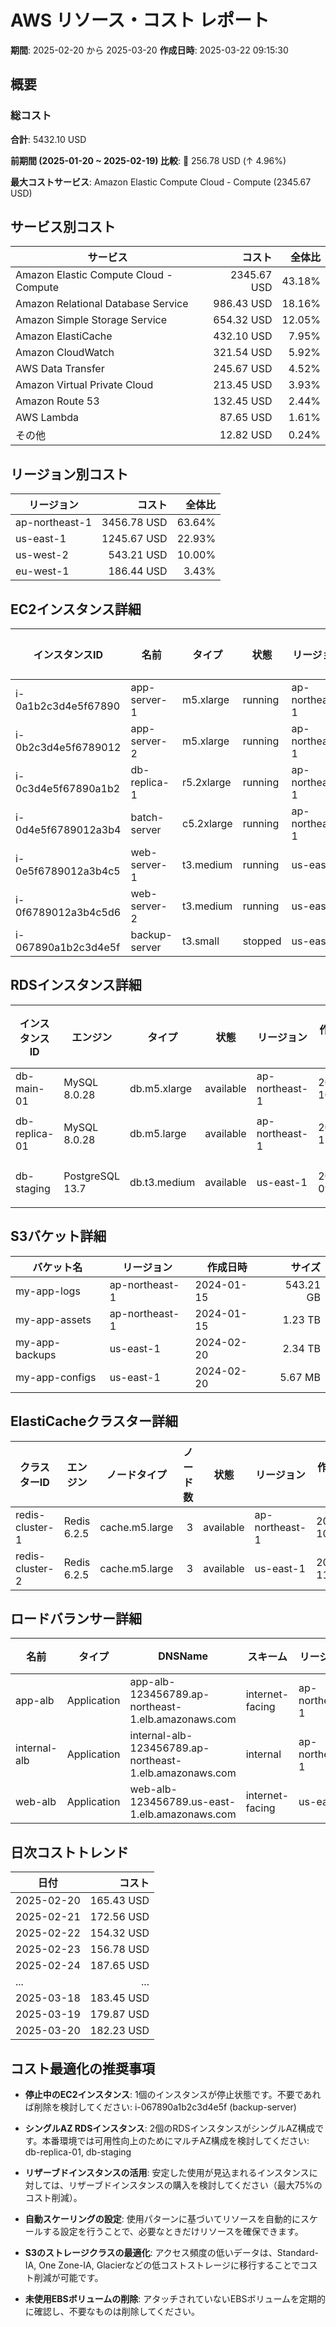 # AWS リソース・コスト レポート

**期間**: 2025-02-20 から 2025-03-20
**作成日時**: 2025-03-22 09:15:30

## 概要

### 総コスト

**合計**: 5432.10 USD

**前期間 (2025-01-20 ~ 2025-02-19) 比較**: 🔴 256.78 USD (↑ 4.96%)

**最大コストサービス**: Amazon Elastic Compute Cloud - Compute (2345.67 USD)

## サービス別コスト

| サービス | コスト | 全体比 |
| --- | ---: | ---: |
| Amazon Elastic Compute Cloud - Compute | 2345.67 USD | 43.18% |
| Amazon Relational Database Service | 986.43 USD | 18.16% |
| Amazon Simple Storage Service | 654.32 USD | 12.05% |
| Amazon ElastiCache | 432.10 USD | 7.95% |
| Amazon CloudWatch | 321.54 USD | 5.92% |
| AWS Data Transfer | 245.67 USD | 4.52% |
| Amazon Virtual Private Cloud | 213.45 USD | 3.93% |
| Amazon Route 53 | 132.45 USD | 2.44% |
| AWS Lambda | 87.65 USD | 1.61% |
| その他 | 12.82 USD | 0.24% |

## リージョン別コスト

| リージョン | コスト | 全体比 |
| --- | ---: | ---: |
| ap-northeast-1 | 3456.78 USD | 63.64% |
| us-east-1 | 1245.67 USD | 22.93% |
| us-west-2 | 543.21 USD | 10.00% |
| eu-west-1 | 186.44 USD | 3.43% |

## EC2インスタンス詳細

| インスタンスID | 名前 | タイプ | 状態 | リージョン | 起動日時 | 推定月間コスト |
| --- | --- | --- | --- | --- | --- | ---: |
| i-0a1b2c3d4e5f67890 | app-server-1 | m5.xlarge | running | ap-northeast-1 | 2024-10-15 | 145.67 USD |
| i-0b2c3d4e5f6789012 | app-server-2 | m5.xlarge | running | ap-northeast-1 | 2024-10-15 | 145.67 USD |
| i-0c3d4e5f67890a1b2 | db-replica-1 | r5.2xlarge | running | ap-northeast-1 | 2024-11-20 | 256.32 USD |
| i-0d4e5f6789012a3b4 | batch-server | c5.2xlarge | running | ap-northeast-1 | 2024-12-05 | 210.54 USD |
| i-0e5f6789012a3b4c5 | web-server-1 | t3.medium | running | us-east-1 | 2024-09-10 | 32.45 USD |
| i-0f6789012a3b4c5d6 | web-server-2 | t3.medium | running | us-east-1 | 2024-09-10 | 32.45 USD |
| i-067890a1b2c3d4e5f | backup-server | t3.small | stopped | us-east-1 | 2024-08-15 | 0.00 USD |

## RDSインスタンス詳細

| インスタンスID | エンジン | タイプ | 状態 | リージョン | 作成日時 | ストレージ(GB) | マルチAZ | 推定月間コスト |
| --- | --- | --- | --- | --- | --- | ---: | --- | ---: |
| db-main-01 | MySQL 8.0.28 | db.m5.xlarge | available | ap-northeast-1 | 2024-10-20 | 100 | はい | 345.67 USD |
| db-replica-01 | MySQL 8.0.28 | db.m5.large | available | ap-northeast-1 | 2024-11-15 | 100 | いいえ | 123.45 USD |
| db-staging | PostgreSQL 13.7 | db.t3.medium | available | us-east-1 | 2024-09-01 | 50 | いいえ | 76.54 USD |

## S3バケット詳細

| バケット名 | リージョン | 作成日時 | サイズ |
| --- | --- | --- | ---: |
| my-app-logs | ap-northeast-1 | 2024-01-15 | 543.21 GB |
| my-app-assets | ap-northeast-1 | 2024-01-15 | 1.23 TB |
| my-app-backups | us-east-1 | 2024-02-20 | 2.34 TB |
| my-app-configs | us-east-1 | 2024-02-20 | 5.67 MB |

## ElastiCacheクラスター詳細

| クラスターID | エンジン | ノードタイプ | ノード数 | 状態 | リージョン | 作成日時 |
| --- | --- | --- | ---: | --- | --- | --- |
| redis-cluster-1 | Redis 6.2.5 | cache.m5.large | 3 | available | ap-northeast-1 | 2024-10-25 |
| redis-cluster-2 | Redis 6.2.5 | cache.m5.large | 3 | available | us-east-1 | 2024-11-10 |

## ロードバランサー詳細

| 名前 | タイプ | DNSName | スキーム | リージョン | 作成日時 |
| --- | --- | --- | --- | --- | --- |
| app-alb | Application | app-alb-123456789.ap-northeast-1.elb.amazonaws.com | internet-facing | ap-northeast-1 | 2024-10-15 |
| internal-alb | Application | internal-alb-123456789.ap-northeast-1.elb.amazonaws.com | internal | ap-northeast-1 | 2024-10-15 |
| web-alb | Application | web-alb-123456789.us-east-1.elb.amazonaws.com | internet-facing | us-east-1 | 2024-09-10 |

## 日次コストトレンド

| 日付 | コスト |
| --- | ---: |
| 2025-02-20 | 165.43 USD |
| 2025-02-21 | 172.56 USD |
| 2025-02-22 | 154.32 USD |
| 2025-02-23 | 156.78 USD |
| 2025-02-24 | 187.65 USD |
| ... | ... |
| 2025-03-18 | 183.45 USD |
| 2025-03-19 | 179.87 USD |
| 2025-03-20 | 182.23 USD |

## コスト最適化の推奨事項

- **停止中のEC2インスタンス**: 1個のインスタンスが停止状態です。不要であれば削除を検討してください: i-067890a1b2c3d4e5f (backup-server)

- **シングルAZ RDSインスタンス**: 2個のRDSインスタンスがシングルAZ構成です。本番環境では可用性向上のためにマルチAZ構成を検討してください: db-replica-01, db-staging

- **リザーブドインスタンスの活用**: 安定した使用が見込まれるインスタンスに対しては、リザーブドインスタンスの購入を検討してください（最大75%のコスト削減）。

- **自動スケーリングの設定**: 使用パターンに基づいてリソースを自動的にスケールする設定を行うことで、必要なときだけリソースを確保できます。

- **S3のストレージクラスの最適化**: アクセス頻度の低いデータは、Standard-IA, One Zone-IA, Glacierなどの低コストストレージに移行することでコスト削減が可能です。

- **未使用EBSボリュームの削除**: アタッチされていないEBSボリュームを定期的に確認し、不要なものは削除してください。
